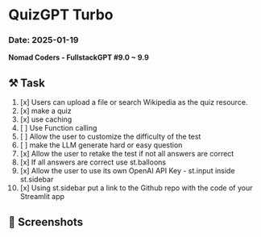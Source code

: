 # QuizGPT Turbo

### Date: 2025-01-19

**Nomad Coders - FullstackGPT #9.0 ~ 9.9**

## ⚒️ Task
1. [x] Users can upload a file or search Wikipedia as the quiz resource.
2. [x] make a quiz
3. [x] use caching
4. [ ] Use Function calling
5. [ ] Allow the user to customize the difficulty of the test
6. [ ] make the LLM generate hard or easy question
7. [x] Allow the user to retake the test if not all answers are correct
8. [x] If all answers are correct use st.balloons
9. [x] Allow the user to use its own OpenAI API Key - st.input inside st.sidebar
10. [x] Using st.sidebar put a link to the Github repo with the code of your Streamlit app

## 📸 Screenshots

